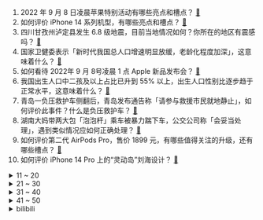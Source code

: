 1. 2022 年 9 月 8 日凌晨苹果特别活动有哪些亮点和槽点？ [:link:](https://www.zhihu.com/question/552344513)
2. 如何评价 iPhone 14 系列机型，有哪些亮点和槽点？ [:link:](https://www.zhihu.com/question/552350316)
3. 四川甘孜州泸定县发生 6.8 级地震，目前当地情况如何？你所在的地区有震感吗？ [:link:](https://www.zhihu.com/question/551889682)
4. 国家卫健委表示「新时代我国总人口增速明显放缓，老龄化程度加深」，这意味着什么？ [:link:](https://www.zhihu.com/question/552292908)
5. 如何看待 2022年 9 月 8号凌晨 1 点 Apple 新品发布会？ [:link:](https://www.zhihu.com/question/549854443)
6. 我国出生人口中二孩及以上占比已升到 55% 以上，出生人口性别比逐步趋于正常水平，这意味着什么？ [:link:](https://www.zhihu.com/question/552294680)
7. 青岛一负压救护车侧翻后，青岛发布通告称「请参与救援市民就地静止」，如何评价此事件？什么是负压救护车？ [:link:](https://www.zhihu.com/question/552224209)
8. 湖南大妈带两大包「泡泡杆」乘车被暴力踹下车，公交公司称「会妥当处理」，遇到类似情况应如何正确处理？ [:link:](https://www.zhihu.com/question/552262608)
9. 如何评价第二代 AirPods Pro，售价 1899 元，有哪些值得关注的升级，还有哪些槽点？ [:link:](https://www.zhihu.com/question/552350088)
10. 如何评价 iPhone 14 Pro 上的“灵动岛”刘海设计？ [:link:](https://www.zhihu.com/question/552350946)
<details>
<summary>11 ~ 20</summary>

11. 如何看待郑州市发布通知称「大干 30 天，确保烂尾楼全面复工」？ [:link:](https://www.zhihu.com/question/552289523)
12. 英国首相特拉斯任命新内阁，首次无白人男性担任四大要职，反映出特拉斯政府的哪些执政理念？ [:link:](https://www.zhihu.com/question/552194017)
13. 人们为什么那么喜欢听情歌？ [:link:](https://www.zhihu.com/question/292923756)
14. 如何评价华为Mate 50系列手机发布会上发布搭载的昆仑玻璃？ [:link:](https://www.zhihu.com/question/552053294)
15. 如果入手 iPhone 14，是选择首发还是等双十一？ [:link:](https://www.zhihu.com/question/549879624)
16. 32 岁总裁辞掉百万年薪返乡种辣椒，如何看待这一选择？ [:link:](https://www.zhihu.com/question/552126764)
17. 数字孪生技术有没有真正的实用价值？ [:link:](https://www.zhihu.com/question/429883633)
18. 为什么《简爱》中女主长相平平能获得罗切斯特的爱情，而《飘》中郝思嘉却靠外貌和个性赢得白瑞德的爱情？ [:link:](https://www.zhihu.com/question/489540677)
19. 《隐入尘烟》票房破亿，将给影视创作带来哪些影响？ [:link:](https://www.zhihu.com/question/552184324)
20. 新疆石河子是个怎样的城市？ [:link:](https://www.zhihu.com/question/267191270)
</details>
<details>
<summary>21 ~ 30</summary>

21. 三亚 00 后老板中秋「扣员工 50 %工资代尽孝」，此行为合法吗？如何评价这种「代尽孝」行为？ [:link:](https://www.zhihu.com/question/552283333)
22. 湖南涉外经济学院教师开「宝马车冲进人行道」已造成 2 人受伤，事故原因是什么？目前情况如何？ [:link:](https://www.zhihu.com/question/552278958)
23. 青梅煮酒为什么要配青梅，并且要煮酒？ [:link:](https://www.zhihu.com/question/27187643)
24. 克里姆林宫发言人称西方若不取消制裁，俄方无法恢复供气，这可能带来哪些影响？事件后续或将如何发展？ [:link:](https://www.zhihu.com/question/552118083)
25. 如何看待华为 mate50 系列刚发售就卖光/无货？ [:link:](https://www.zhihu.com/question/552115492)
26. 9 月 7 日贵州贵阳筛查到阳性感染者 301 例，此轮疫情的传播链是什么？当地疫情防控情况如何？ [:link:](https://www.zhihu.com/question/552282566)
27. 9 月 8 日苹果秋季发布会，iPhone14 外观、硬件将有大升级，手表、耳机有惊喜，你有哪些期待？ [:link:](https://www.zhihu.com/question/552324376)
28. 博士妈硕士爸，而我却考研失败了，该怎么办？ [:link:](https://www.zhihu.com/question/541921902)
29. 网曝 58 同城惊现「招聘卖淫」信息，涉事公司称「被盗号已报警」，各大求职平台的审核监管机制是怎样的？ [:link:](https://www.zhihu.com/question/552179576)
30. 如果每天在 LeetCode 上刷一道题，一年之后会有什么变化？ [:link:](https://www.zhihu.com/question/317046234)
</details>
<details>
<summary>31 ~ 40</summary>

31. 一个人突然“开窍”，有哪些通透的表现？ [:link:](https://www.zhihu.com/question/550025612)
32. 有没有什么车是大家都喜欢但你自己挺讨厌的？ [:link:](https://www.zhihu.com/question/538271377)
33. 去事务所做审计是青春饭吗？ [:link:](https://www.zhihu.com/question/552016402)
34. 23届秋招，有已经拿到offer的吗？ [:link:](https://www.zhihu.com/question/547550993)
35. 《教父》究竟教会了我们什么？ [:link:](https://www.zhihu.com/question/354147347)
36. 如何评价娜美在 12.17 改动中，e技能不能独立触发电刑？ [:link:](https://www.zhihu.com/question/551970883)
37. 为什么很多人领养猫的时候都不要成年猫？ [:link:](https://www.zhihu.com/question/312956566)
38. 人想幸福的活着，最大的技巧是什么？ [:link:](https://www.zhihu.com/question/550230044)
39. 有哪些舌尖上的「冲突」带来的美味体验？ [:link:](https://www.zhihu.com/question/552001371)
40. 买了顶楼，跃层，复式的人，现在怎么样了? [:link:](https://www.zhihu.com/question/356667767)
</details>
<details>
<summary>41 ~ 50</summary>

41. 你会怀念你的大学生活吗？ [:link:](https://www.zhihu.com/question/551922857)
42. 通过法考对以后考公有用吗？ [:link:](https://www.zhihu.com/question/551872369)
43. 大学期间的兼职有没有意义? [:link:](https://www.zhihu.com/question/318967521)
44. 大学四年不加入社团、学生会，不当班委，对以后发展会有不好的影响吗？ [:link:](https://www.zhihu.com/question/295936624)
45. 《雷神 4：爱与雷霆》拍得怎么样？好看吗？ [:link:](https://www.zhihu.com/question/542172602)
46. 《未定事件簿》最新 PV 中，莫弈的配音采用了 ai 配音技术，如何评价这效果？ [:link:](https://www.zhihu.com/question/551421465)
47. 格斗游戏为什么会没落？ [:link:](https://www.zhihu.com/question/28628114)
48. 媒体称美国「滥用美元霸权输出通胀冲击全球经济」，「冲击」具体表现在哪方面？如何规避美元贬值带来的风险？ [:link:](https://www.zhihu.com/question/552254074)
49. 女生头发少怎样增加发量让头发变多？ [:link:](https://www.zhihu.com/question/61478372)
50. 一个人可以愤怒到什么地步？ [:link:](https://www.zhihu.com/question/266544124)
</details><details>
<summary>bilibili</summary>

1. 格斗运动员最怕什么不是强大的对手而是赛前不让喝水，林荷琴vs平田树赛前36小时备战记录。 [:link:](//www.bilibili.com/video/BV1pa41137zp)
2. 科目三:王牌空战 [:link:](//www.bilibili.com/video/BV1SU4y1z7aC)
3. 压力大，容易emo，做什么事都没有兴趣，强烈建议看看这部电影 [:link:](//www.bilibili.com/video/BV1Fg411S7xG)
4. 帅小伙花三天时间，终于把这个超级大麻球做出来了！ [:link:](//www.bilibili.com/video/BV1jP4y1Z7eo)
5. 《奇怪的小店》 [:link:](//www.bilibili.com/video/BV13K411f7dB)
6. 最牛钉子户是怎么算钱的 [:link:](//www.bilibili.com/video/BV1td4y1X7we)
7. 花一年时间才找到的巨大玫瑰龙，掰开脑壳的瞬间，我惊呆了 [:link:](//www.bilibili.com/video/BV1sa411373Q)
8. 大！脑 ！充！ 血！ [:link:](//www.bilibili.com/video/BV1de411g7U6)
9. 千年传承老玩意，中华智慧代代传 [:link:](//www.bilibili.com/video/BV1hG4y167Xb)
10. 《 老 子 不 给 》日语整活版！ [:link:](//www.bilibili.com/video/BV1pe41137wE)
<details>
<summary>11 ~ 20</summary>

11. 听说《荔枝烤鸡》很美味，到底是纯属娱乐还是确有此事？ [:link:](//www.bilibili.com/video/BV1pP411V7x6)
12. 狗狗太爱干净有时候真的很麻烦 [:link:](//www.bilibili.com/video/BV1fD4y1B7qz)
13. 记好啦，我叫碧瑶！～ [:link:](//www.bilibili.com/video/BV1mP4y1f7oB)
14. 我宣布贵阳烙锅可以完胜韩国烤肉！飞儿都把这家店菜单背下来了【怎么这么值ep49-857烙锅】 [:link:](//www.bilibili.com/video/BV1Ye4y1o7pr)
15. 真…弹力人？【不落地舞】 [:link:](//www.bilibili.com/video/BV1wa411G7Wj)
16. 【原神整活】提纳里：你草元素是这么反应的？（有反应了） [:link:](//www.bilibili.com/video/BV12U4y1B7rR)
17. PDD看2000-2009华语金曲榜 前50要跪着看！恐怖如斯！ [:link:](//www.bilibili.com/video/BV13D4y1q77X)
18. 自由潜让我实现了“捡手机自由”😂 [:link:](//www.bilibili.com/video/BV1La41137b2)
19. 原谅房东 [:link:](//www.bilibili.com/video/BV1ua41137YR)
20. 谢谢你 明明可以直接让我买 却还要演一场苦情戏给我看……. [:link:](//www.bilibili.com/video/BV1xV4y1p7G4)
</details>
<details>
<summary>21 ~ 30</summary>

21. 《 变 态 的 大 兔 兔 增 加 了 》 [:link:](//www.bilibili.com/video/BV19g411S7DP)
22. 你遇到过这种局吗？ [:link:](//www.bilibili.com/video/BV1Ue4y1d7sa)
23. 【原神动画】荧：这玩意比弓箭好用多了 [:link:](//www.bilibili.com/video/BV1fG4y167VZ)
24. 杰伦和坤坤听完都会沉默的《摸鸡头》 [:link:](//www.bilibili.com/video/BV1he4y1Y7aC)
25. 中国土狗 个个都是身怀绝技 [:link:](//www.bilibili.com/video/BV1FB4y137cM)
26. 第一次打扮成男友最喜欢的样子！结果居然... [:link:](//www.bilibili.com/video/BV18e41137pk)
27. 信息闭塞很可怕！这些都是学霸不愿意公布的学习资源！ [:link:](//www.bilibili.com/video/BV1Yd4y1R7YN)
28. 祖 传 手 艺 [:link:](//www.bilibili.com/video/BV1BG4y1B7Jt)
29. 【瑞克与莫蒂】第六季第一集终于播出，主角莫蒂的原装瑞克揭晓！#207 [:link:](//www.bilibili.com/video/BV1wU4y167Pt)
30. 老师教给我的不只是知识，还有爱~ [:link:](//www.bilibili.com/video/BV15U4y1z7GT)
</details>
<details>
<summary>31 ~ 40</summary>

31. “这群人 就是爽文都不敢这么编！” [:link:](//www.bilibili.com/video/BV1ZG4y1B77E)
32. 【医案寻踪】无糖饮料越喝越胖？全网唯一一个敢说实话的人... [:link:](//www.bilibili.com/video/BV1TV4y1p7GK)
33. 没有不上镜的人，只有不会引导的摄影师 [:link:](//www.bilibili.com/video/BV1de411g71e)
34. 连环反整蛊！故意让女友在豪宅打碎价值5万的古董？再在她面前穿黑丝！ [:link:](//www.bilibili.com/video/BV1cU4y167s8)
35. 来华30年，我终于拿到了中国绿卡！ [:link:](//www.bilibili.com/video/BV1f14y1W7BU)
36. 【许嵩x方文山】神仙组合！“嵩山”联手创作新歌《纸上雪》 [:link:](//www.bilibili.com/video/BV16d4y1G7tY)
37. 天津路边小馆 厨子探店¥206 [:link:](//www.bilibili.com/video/BV1cg411S7os)
38. 【骆歆】现 场 直 击 呼 吸 哥 ！ [:link:](//www.bilibili.com/video/BV1QP4y1o7rK)
39. 科目三：作毙 [:link:](//www.bilibili.com/video/BV1PG4y1r7JX)
40. 好累，被四个男生喜欢。 [:link:](//www.bilibili.com/video/BV1Bd4y1g71t)
</details>
<details>
<summary>41 ~ 50</summary>

41. “服役期满，现已退役，请批准回家”“批准！” [:link:](//www.bilibili.com/video/BV1RU4y1B7yq)
42. 我的致郁系男友！ [:link:](//www.bilibili.com/video/BV1jP4y1Z781)
43. B站首发！实拍立体机动装置正式起飞！那些被我们放弃的梦，总有一天会再次点亮！ [:link:](//www.bilibili.com/video/BV1Nt4y177Lj)
44. 我自己剪的时候都没绷住 [:link:](//www.bilibili.com/video/BV1f14y1W7Ux)
45. 在北京要饭都比别的地方多，学本事还是在大城市 [:link:](//www.bilibili.com/video/BV19Y4y1T7xn)
46. 爱岗敬业石墩子，能量守恒诚不欺我！ [:link:](//www.bilibili.com/video/BV1ga41137PK)
47. 刑啊，给我唱小城夏天是吧？ [:link:](//www.bilibili.com/video/BV19t4y1j7Y2)
48. 靠谱盘点144：最大串子！Uzi激情解说RNG冒泡赛，呼吸哥：终于不用卖票了！ [:link:](//www.bilibili.com/video/BV1xK411f7rh)
49. 纠错指南 [:link:](//www.bilibili.com/video/BV1ZK411Z7DY)
50. 海南岛：你礼貌吗？ [:link:](//www.bilibili.com/video/BV18B4y1g7xB)
</details>
<details>
<summary>51 ~ 60</summary>

51. “嘎版”《战狼》好看吗？《中华兵王》吐槽 [:link:](//www.bilibili.com/video/BV1cD4y1q72D)
52. 老年大学手机课2 [:link:](//www.bilibili.com/video/BV1TD4y1z7Jq)
53. 老师：我也要拿人头！！ [:link:](//www.bilibili.com/video/BV1Fe4y1o7Ex)
54. 三代毒品同框，会是什么样的命运？ [:link:](//www.bilibili.com/video/BV17U4y1z7nc)
55. 【巧克力大街400杀】摆完挂机 简单好抄 [:link:](//www.bilibili.com/video/BV1ud4y1V7c4)
56. 挑战极限的吹糖表演 [:link:](//www.bilibili.com/video/BV1mg411U76b)
57. 【英雄联盟】陈奕迅《孤勇者》全球首唱SHOW [:link:](//www.bilibili.com/video/BV1qd4y1G7zJ)
58. 男朋友被管太严了会有什么反应呢 [:link:](//www.bilibili.com/video/BV1Rd4y1G7RS)
59. 当老公破产负债80万，女人决定离家出走 [:link:](//www.bilibili.com/video/BV1ve4y1Y7LL)
60. 《因为一个皮肤 精通一个英雄》 [:link:](//www.bilibili.com/video/BV1vB4y1g7M3)
</details>
<details>
<summary>61 ~ 70</summary>

61. 「科技美学开箱」首发！华为Mate 50 Pro开箱体验 6799元起售、更有Mate 50 RS保时捷设计版12999元 [:link:](//www.bilibili.com/video/BV1xe41137Tj)
62. 下面有请主持人和自己连线！ [:link:](//www.bilibili.com/video/BV1nG411V7eG)
63. 羊 肉 天 花 板 [:link:](//www.bilibili.com/video/BV1tV4y1p7ux)
64. 阴阳两合，天地色变！ [:link:](//www.bilibili.com/video/BV1TG411V7K9)
65. 这片中国最早的商业禁伐区，现在成了“植物天堂”该有的样子 [:link:](//www.bilibili.com/video/BV15t4y177JG)
66. 科目三之：壮痔陵云 [:link:](//www.bilibili.com/video/BV1DW4y1q7LR)
67. 我妹真的很执着 [:link:](//www.bilibili.com/video/BV1Ge411u74m)
68. 圆梦童年！挑战1W元通关美食大战老鼠！#2 [:link:](//www.bilibili.com/video/BV1WK411f7YQ)
69. 家里突然来了只小猫 没想到... [:link:](//www.bilibili.com/video/BV1NB4y137e1)
70. 骑行川藏中线，铁皮房自我隔离第二天，中午突发地震目前平安无事 [:link:](//www.bilibili.com/video/BV1DP41137VC)
</details>
<details>
<summary>71 ~ 80</summary>

71. 建议改为《神 鲲 劈 观》 [:link:](//www.bilibili.com/video/BV1qd4y1G7qr)
72. 妖怪要有我这速度，也不至于吃不上唐僧肉了 [:link:](//www.bilibili.com/video/BV1fe4y1d79d)
73. 21年前上映！应该是中国最好的抗日电影，以后很难拍出来了！《紫日》 [:link:](//www.bilibili.com/video/BV1ze4y1Y7ti)
74. 【折纸】12年前的我vs现在的我 [:link:](//www.bilibili.com/video/BV1yP411V7az)
75. 深夜街上最亮的星，温州馄饨车！老板：这车30岁了！ [:link:](//www.bilibili.com/video/BV1ct4y1E7ts)
76. 高智商的人思路有多么的清晰 [:link:](//www.bilibili.com/video/BV1wd4y1V7ug)
77. 【泽元电台】设计师暴力平衡版本，是不是完全站在了玩家对立面？ [:link:](//www.bilibili.com/video/BV1DD4y1B7P2)
78. 【苍兰诀番外】我磕的cp已经二胎了 [:link:](//www.bilibili.com/video/BV1mG411G7ow)
79. 历史给人类最大的教训，就是人类…… [:link:](//www.bilibili.com/video/BV1vB4y1g7xg)
80. 这已经是我最小的斧头了！ [:link:](//www.bilibili.com/video/BV1JB4y137rt)
</details>
<details>
<summary>81 ~ 90</summary>

81. 【基德】中秋特辑：地球和月亮竟然是双胞胎？！解开月球诞生之谜 [:link:](//www.bilibili.com/video/BV1GP4y1Z7S7)
82. 米 勒 饭 堂 [:link:](//www.bilibili.com/video/BV1gG411V7KK)
83. 如果小时候的鸡哥看到现在的自己 [:link:](//www.bilibili.com/video/BV1FB4y137nw)
84. 【原神】氪金游戏？开放世界？一个零氪玩家的游戏分享 [:link:](//www.bilibili.com/video/BV1Vd4y1V74q)
85. 用超轻黏土做一个猪猪塔 [:link:](//www.bilibili.com/video/BV1Je4y1h7Gu)
86. 【原神】日本coser巧可Chocolat入驻B站！ [:link:](//www.bilibili.com/video/BV1Kt4y177Zb)
87. 还记得当年被法官认出是初中同学的嫌犯吗？他的人生从此被改变！ [:link:](//www.bilibili.com/video/BV1Vd4y1X7FA)
88. 30秒看不完鬼灭之刃 [:link:](//www.bilibili.com/video/BV1oD4y1B7Wy)
89. 又又又地震了！我的猫又找不到了！！【突然更新的日常】 [:link:](//www.bilibili.com/video/BV1Me4y1a7TY)
90. 我们家人做擅长的就是采蘑菇了。 [:link:](//www.bilibili.com/video/BV1Ae41137LU)
</details>
<details>
<summary>91 ~ 100</summary>

91. 今儿继续探索美国人去麦当劳都吃什么！难道这就是传说中的“麦乐鸡王”？！ [:link:](//www.bilibili.com/video/BV1wK411f7PS)
92. 岳岳暖心回应粉丝问题，拒绝直播间收礼物.mp4 [:link:](//www.bilibili.com/video/BV1Na41137vz)
93. 【罗翔】恋物癖“犯病”能脱罪？内衣贼到底是犯罪还是犯病？ [:link:](//www.bilibili.com/video/BV1Wd4y1R7rt)
94. 辣条n.0（重出江湖篇） [:link:](//www.bilibili.com/video/BV1we41137TD)
95. 刷新年度国产综艺最高分！《快乐再出发》爆笑解说4.0 [:link:](//www.bilibili.com/video/BV1RG41157LN)
96. 学生时代最全攻略书！B站最牛的学习资源都在这儿！学习方法/中学/大学/研究生/考证/留学/成长/求职 | 开学解惑图鉴 [:link:](//www.bilibili.com/video/BV1rY4y1T7Lk)
97. 「小泽」华为Mate50 Pro抢先开箱：银色真机长这样！ [:link:](//www.bilibili.com/video/BV1zd4y1X7Pc)
98. 乙游穿搭现实版 [:link:](//www.bilibili.com/video/BV1j14y1s7AR)
99. [实景+3D]hanser邀你来厦门 [:link:](//www.bilibili.com/video/BV1iU4y1z7T5)
100. 苏烈：小飞棍来喽！ [:link:](//www.bilibili.com/video/BV1EP4y1Z7F2)
</details></details>